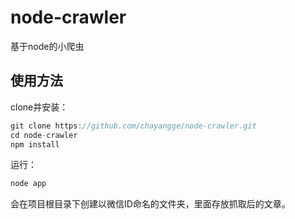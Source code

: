 # node-crawler
基于node的小爬虫
## 使用方法
clone并安装：
``` javascript
git clone https://github.com/chayangge/node-crawler.git
cd node-crawler
npm install
```
运行：
``` javascript
node app
```
会在项目根目录下创建以微信ID命名的文件夹，里面存放抓取后的文章。